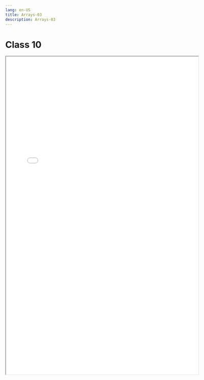```yaml
---
lang: en-US
title: Arrays-03
description: Arrays-03
---
```


# Class 10

<iframe src="/pdfs/10-arrays-3.pdf" width="120%" height="1000"></iframe>